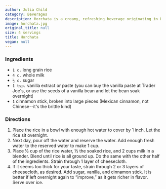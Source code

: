 ```yaml
---
author: Julia Child
category: Beverages
description: Horchata is a creamy, refreshing beverage originating in Latin America, made from soaked rice and spices like cinnamon and vanilla. This version is dairy-free, using ice to achieve a frothy, milkshake-like texture. It's lightly sweetened and perfect to accompany Mexican food on a hot day. This is our attempt to replicate the one from La Super-Rica Taqueria.
image: horchata.jpg
original_title: null
size: 4 servings
title: Horchata
vegan: null
---
```

### Ingredients

* `1 c.` long grain rice
* `4 c.` whole milk
* `½ c.` sugar
* `1 tsp.` vanilla extract or paste (you can buy the vanilla paste at Trader Joe's, or use the seeds of a vanilla bean and let the bean soak overnight)
* `1` cinnamon stick, broken into large pieces (Mexican cinnamon, not Chinese--it's the brittle kind)

### Directions

1. Place the rice in a bowl with enough hot water to cover by 1 inch. Let the rice sit overnight.
2. Next day, pour off the water and reserve the water. Add enough fresh water to the reserved water to make 1 cup.
3. Place ½ cup of the rice water, ½ the soaked rice, and 2 cups milk in a blender. Blend until rice is all ground up. Do the same with the other half of the ingredients. Strain through 1 layer of cheesecloth.
4. If it seems too thick for your taste, strain through 2 or 3 layers of cheesecloth, as desired. Add sugar, vanilla, and cinnamon stick. It is better if left overnight again to “improve,” as it gets richer in flavor. Serve over ice.